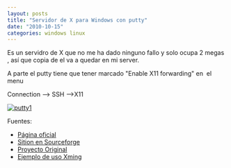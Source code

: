 ```yaml
---
layout: posts
title: "Servidor de X para Windows con putty"
date: "2010-10-15"
categories: windows linux
---
```


Es un servidro de X que no me ha dado ninguno fallo y solo ocupa 2 megas , así que copia de el va a quedar en mi server.

A parte el putty tiene que tener marcado "Enable X11 forwarding" en  el menu

Connection --> SSH -->X11

[![](images/putty1-300x291.png "putty1")](https://luispuente.net/wp-content/uploads/2010/10/putty1.png)

Fuentes:

- [Página oficial](https://www.straightrunning.com/XmingNotes/)
- [Sition en Sourceforge](https://sourceforge.net/projects/xming)
- [Proyecto Original](https://freedesktop.org/wiki/Xming)
- [Ejemplo de uso Xming](https://www.youtube.com/watch?v=EsHuZJ5gORE)
